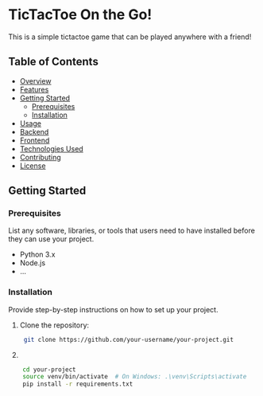 # TicTacToe On the Go!

This is a simple tictactoe game that can be played anywhere with a friend!

## Table of Contents

- [Overview](#overview)
- [Features](#features)
- [Getting Started](#getting-started)
  - [Prerequisites](#prerequisites)
  - [Installation](#installation)
- [Usage](#usage)
- [Backend](#backend)
- [Frontend](#frontend)
- [Technologies Used](#technologies-used)
- [Contributing](#contributing)
- [License](#license)

## Getting Started

### Prerequisites

List any software, libraries, or tools that users need to have installed before they can use your project.

- Python 3.x
- Node.js
- ...

### Installation

Provide step-by-step instructions on how to set up your project.

1. Clone the repository:

   ```bash
    git clone https://github.com/your-username/your-project.git
   ```
2. 

```bash
    cd your-project
    source venv/bin/activate  # On Windows: .\venv\Scripts\activate
    pip install -r requirements.txt
```
